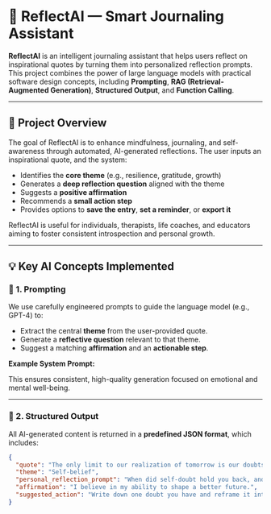 # 🌟 ReflectAI — Smart Journaling Assistant

**ReflectAI** is an intelligent journaling assistant that helps users reflect on inspirational quotes by turning them into personalized reflection prompts. This project combines the power of large language models with practical software design concepts, including **Prompting**, **RAG (Retrieval-Augmented Generation)**, **Structured Output**, and **Function Calling**.

---

## 🧠 Project Overview

The goal of ReflectAI is to enhance mindfulness, journaling, and self-awareness through automated, AI-generated reflections. The user inputs an inspirational quote, and the system:

- Identifies the **core theme** (e.g., resilience, gratitude, growth)
- Generates a **deep reflection question** aligned with the theme
- Suggests a **positive affirmation**
- Recommends a **small action step**
- Provides options to **save the entry**, **set a reminder**, or **export it**

ReflectAI is useful for individuals, therapists, life coaches, and educators aiming to foster consistent introspection and personal growth.

---

## 💡 Key AI Concepts Implemented

### 🔹 1. Prompting

We use carefully engineered prompts to guide the language model (e.g., GPT-4) to:

- Extract the central **theme** from the user-provided quote.
- Generate a **reflective question** relevant to that theme.
- Suggest a matching **affirmation** and an **actionable step**.

**Example System Prompt:**

This ensures consistent, high-quality generation focused on emotional and mental well-being.

---

### 🔹 2. Structured Output

All AI-generated content is returned in a **predefined JSON format**, which includes:

```json
{
  "quote": "The only limit to our realization of tomorrow is our doubts of today.",
  "theme": "Self-belief",
  "personal_reflection_prompt": "When did self-doubt hold you back, and how might you overcome it next time?",
  "affirmation": "I believe in my ability to shape a better future.",
  "suggested_action": "Write down one doubt you have and reframe it into a positive belief."
}

